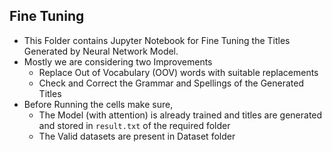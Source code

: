 ## Fine Tuning

* This Folder contains Jupyter Notebook for Fine Tuning the Titles Generated by Neural Network Model. 
* Mostly we are considering two Improvements
  * Replace Out of Vocabulary (OOV) words with suitable replacements
  * Check and Correct the Grammar and Spellings of the Generated Titles
* Before Running the cells make sure,
  * The Model (with attention) is already trained and titles are generated and stored in `result.txt` of the required folder
  * The Valid datasets are present in Dataset folder